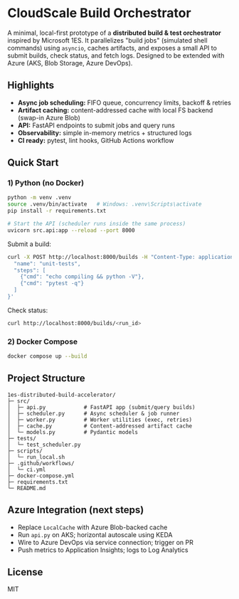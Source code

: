 # CloudScale Build Orchestrator

A minimal, local-first prototype of a **distributed build & test orchestrator** inspired by Microsoft 1ES.
It parallelizes "build jobs" (simulated shell commands) using `asyncio`, caches artifacts, and exposes a small API
to submit builds, check status, and fetch logs. Designed to be extended with Azure (AKS, Blob Storage, Azure DevOps).

## Highlights
- **Async job scheduling:** FIFO queue, concurrency limits, backoff & retries
- **Artifact caching:** content-addressed cache with local FS backend (swap-in Azure Blob)
- **API:** FastAPI endpoints to submit jobs and query runs
- **Observability:** simple in-memory metrics + structured logs
- **CI ready:** pytest, lint hooks, GitHub Actions workflow

## Quick Start

### 1) Python (no Docker)
```bash
python -m venv .venv
source .venv/bin/activate   # Windows: .venv\Scripts\activate
pip install -r requirements.txt

# Start the API (scheduler runs inside the same process)
uvicorn src.api:app --reload --port 8000
```

Submit a build:
```bash
curl -X POST http://localhost:8000/builds -H "Content-Type: application/json" -d '{
  "name": "unit-tests",
  "steps": [
    {"cmd": "echo compiling && python -V"},
    {"cmd": "pytest -q"}
  ]
}'
```

Check status:
```bash
curl http://localhost:8000/builds/<run_id>
```

### 2) Docker Compose
```bash
docker compose up --build
```

## Project Structure
```
1es-distributed-build-accelerator/
├─ src/
│  ├─ api.py            # FastAPI app (submit/query builds)
│  ├─ scheduler.py      # Async scheduler & job runner
│  ├─ worker.py         # Worker utilities (exec, retries)
│  ├─ cache.py          # Content-addressed artifact cache
│  └─ models.py         # Pydantic models
├─ tests/
│  └─ test_scheduler.py
├─ scripts/
│  └─ run_local.sh
├─ .github/workflows/
│  └─ ci.yml
├─ docker-compose.yml
├─ requirements.txt
└─ README.md
```

## Azure Integration (next steps)
- Replace `LocalCache` with Azure Blob-backed cache
- Run `api.py` on AKS; horizontal autoscale using KEDA
- Wire to Azure DevOps via service connection; trigger on PR
- Push metrics to Application Insights; logs to Log Analytics

## License
MIT
